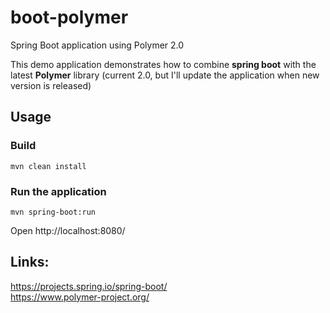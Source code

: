 # boot-polymer
Spring Boot application using Polymer 2.0

This demo application demonstrates how to combine **spring boot** with the latest **Polymer** library (current 2.0, but I'll update the application when new version is released)   

## Usage

### Build
```
mvn clean install
```

### Run the application
```
mvn spring-boot:run
```
Open http://localhost:8080/ 

## Links:
https://projects.spring.io/spring-boot/  
https://www.polymer-project.org/
